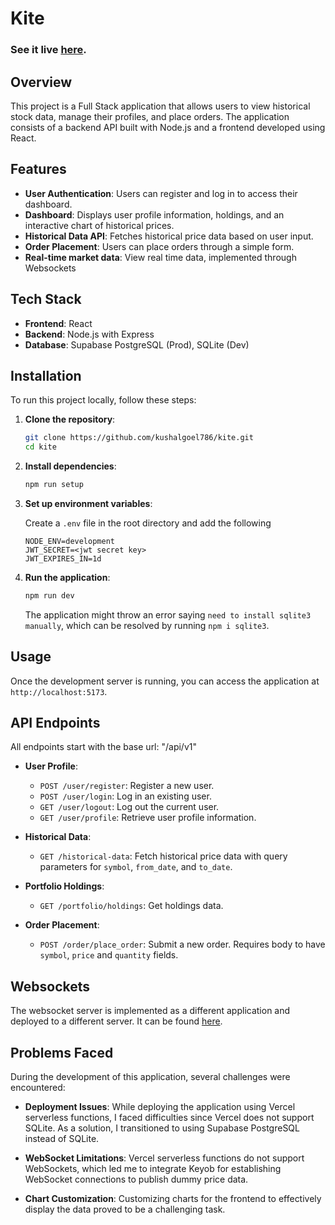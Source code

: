 # Kite

### See it live [here](https://kite-zerodha.vercel.app/).

## Overview

This project is a Full Stack application that allows users to view historical stock data, manage their profiles, and place orders. The application consists of a backend API built with Node.js and a frontend developed using React. 

## Features

- **User Authentication**: Users can register and log in to access their dashboard.
- **Dashboard**: Displays user profile information, holdings, and an interactive chart of historical prices.
- **Historical Data API**: Fetches historical price data based on user input.
- **Order Placement**: Users can place orders through a simple form.
- **Real-time market data**: View real time data, implemented through Websockets

## Tech Stack

- **Frontend**: React
- **Backend**: Node.js with Express
- **Database**: Supabase PostgreSQL (Prod), SQLite (Dev)

## Installation

To run this project locally, follow these steps:

1. **Clone the repository**:

   ```bash
   git clone https://github.com/kushalgoel786/kite.git
   cd kite
   ```

2. **Install dependencies**:

   ```bash
   npm run setup
   ```

3. **Set up environment variables**:

   Create a `.env` file in the root directory and add the following

   ```
   NODE_ENV=development
   JWT_SECRET=<jwt secret key>
   JWT_EXPIRES_IN=1d
   ```

4. **Run the application**:

   ```bash
   npm run dev
   ```

   The application might throw an error saying `need to install sqlite3 manually`, which can be resolved by running `npm i sqlite3`.

## Usage
Once the development server is running, you can access the application at `http://localhost:5173`.

## API Endpoints

All endpoints start with the base url: "/api/v1"

- **User Profile**:
  - `POST /user/register`: Register a new user.
  - `POST /user/login`: Log in an existing user.
  - `GET /user/logout`: Log out the current user.
  - `GET /user/profile`: Retrieve user profile information.

- **Historical Data**:
  - `GET /historical-data`: Fetch historical price data with query parameters for `symbol`, `from_date`, and `to_date`.

- **Portfolio Holdings**:
  - `GET /portfolio/holdings`: Get holdings data.

- **Order Placement**:
  - `POST /order/place_order`: Submit a new order. Requires body to have `symbol`, `price` and `quantity` fields. 

## Websockets

The websocket server is implemented as a different application and deployed to a different server. It can be found [here](https://github.com/kushalgoel786/stock_price_server).

## Problems Faced

During the development of this application, several challenges were encountered:

- **Deployment Issues**: While deploying the application using Vercel serverless functions, I faced difficulties since Vercel does not support SQLite. As a solution, I transitioned to using Supabase PostgreSQL instead of SQLite.

- **WebSocket Limitations**: Vercel serverless functions do not support WebSockets, which led me to integrate Keyob for establishing WebSocket connections to publish dummy price data.

- **Chart Customization**: Customizing charts for the frontend to effectively display the data proved to be a challenging task.

